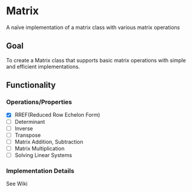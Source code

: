 # Matrix
A naïve implementation of a matrix class with various matrix operations
## Goal
To create a Matrix class that supports basic matrix operations with simple and efficient implementations.
## Functionality
### Operations/Properties
- [x] RREF(Reduced Row Echelon Form)
- [ ] Determinant
- [ ] Inverse
- [ ] Transpose
- [ ] Matrix Addition, Subtraction
- [ ] Matrix Multiplication
- [ ] Solving Linear Systems
### Implementation Details
See Wiki

